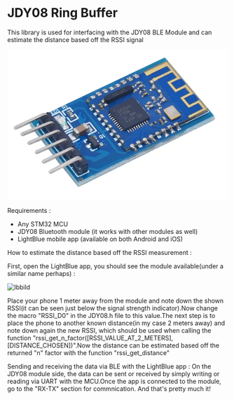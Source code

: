 # JDY08 Ring Buffer
This library is used for interfacing with the JDY08 BLE Module and can estimate the distance based off the RSSI signal


![photo](JDY08_module.png)

Requirements :
 - Any STM32 MCU
 - JDY08 Bluetooth module (it works with other modules as well)
 - LightBlue mobile app (available on both Android and iOS)

How to estimate the distance based off the RSSI measurement :

First, open the LightBlue app, you should see the module available(under a similar name perhaps) :


![lbbild](https://github.com/theom4/JDY08_Ring_Buffer/assets/154817034/a9c05a33-732a-4de5-a4f8-a6377fe9fa0e)

Place your phone 1 meter away from the module and note down the shown RSSI(it can be seen just below the signal strength indicator).Now change the macro "RSSI_D0" in the JDY08.h file
to this value.The next step is to place the phone to another known distance(in my case 2 meters away) and note down again the new RSSI, which should be used when calling the function 
"rssi_get_n_factor([RSSI_VALUE_AT_2_METERS],[DISTANCE_CHOSEN])".Now the distance can be estimated based off the returned "n" factor with the function "rssi_get_distance"

Sending and receiving the data via BLE with the LightBlue app :
On the JDY08 module side, the data can be sent or received by simply writing or reading via UART with the MCU.Once the app is connected to the module, go to the "RX-TX" section for commnication.
And that's pretty much it! 
